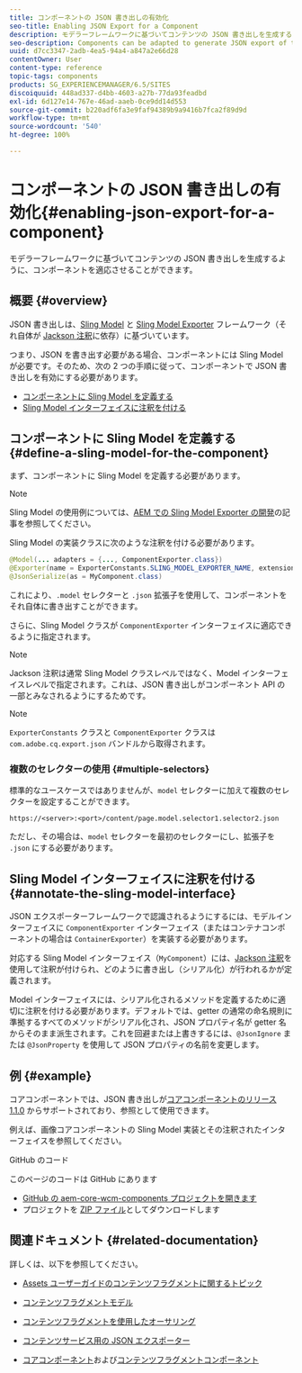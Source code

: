 ```yaml
---
title: コンポーネントの JSON 書き出しの有効化
seo-title: Enabling JSON Export for a Component
description: モデラーフレームワークに基づいてコンテンツの JSON 書き出しを生成するように、コンポーネントを適応させることができます。
seo-description: Components can be adapted to generate JSON export of their content based on a modeler framework.
uuid: d7cc3347-2adb-4ea5-94a4-a847a2e66d28
contentOwner: User
content-type: reference
topic-tags: components
products: SG_EXPERIENCEMANAGER/6.5/SITES
discoiquuid: 448ad337-d4bb-4603-a27b-77da93feadbd
exl-id: 6d127e14-767e-46ad-aaeb-0ce9dd14d553
source-git-commit: b220adf6fa3e9faf94389b9a9416b7fca2f89d9d
workflow-type: tm+mt
source-wordcount: '540'
ht-degree: 100%

---
```


# コンポーネントの JSON 書き出しの有効化{#enabling-json-export-for-a-component}

モデラーフレームワークに基づいてコンテンツの JSON 書き出しを生成するように、コンポーネントを適応させることができます。

## 概要 {#overview}

JSON 書き出しは、[Sling Model](https://sling.apache.org/documentation/bundles/models.html) と [Sling Model Exporter](https://sling.apache.org/documentation/bundles/models.html#exporter-framework-since-130) フレームワーク（それ自体が [Jackson 注釈](https://github.com/FasterXML/jackson-annotations/wiki/Jackson-Annotations)に依存）に基づいています。

つまり、JSON を書き出す必要がある場合、コンポーネントには Sling Model が必要です。そのため、次の 2 つの手順に従って、コンポーネントで JSON 書き出しを有効にする必要があります。

* [コンポーネントに Sling Model を定義する](/help/sites-developing/json-exporter-components.md#define-a-sling-model-for-the-component)
* [Sling Model インターフェイスに注釈を付ける](#annotate-the-sling-model-interface)

## コンポーネントに Sling Model を定義する {#define-a-sling-model-for-the-component}

まず、コンポーネントに Sling Model を定義する必要があります。

>[!NOTE]
>
>Sling Model の使用例については、[AEM での Sling Model Exporter の開発](https://experienceleague.adobe.com/docs/experience-manager-learn/foundation/development/develop-sling-model-exporter.html?lang=ja)の記事を参照してください。

Sling Model の実装クラスに次のような注釈を付ける必要があります。

```java
@Model(... adapters = {..., ComponentExporter.class})
@Exporter(name = ExporterConstants.SLING_MODEL_EXPORTER_NAME, extensions = ExporterConstants.SLING_MODEL_EXTENSION)
@JsonSerialize(as = MyComponent.class)
```

これにより、`.model` セレクターと `.json` 拡張子を使用して、コンポーネントをそれ自体に書き出すことができます。

さらに、Sling Model クラスが `ComponentExporter` インターフェイスに適応できるように指定されます。

>[!NOTE]
>
>Jackson 注釈は通常 Sling Model クラスレベルではなく、Model インターフェイスレベルで指定されます。これは、JSON 書き出しがコンポーネント API の一部とみなされるようにするためです。

>[!NOTE]
>
>`ExporterConstants` クラスと `ComponentExporter` クラスは `com.adobe.cq.export.json` バンドルから取得されます。

### 複数のセレクターの使用 {#multiple-selectors}

標準的なユースケースではありませんが、`model` セレクターに加えて複数のセレクターを設定することができます。

```
https://<server>:<port>/content/page.model.selector1.selector2.json
```

ただし、その場合は、`model` セレクターを最初のセレクターにし、拡張子を `.json` にする必要があります。

## Sling Model インターフェイスに注釈を付ける {#annotate-the-sling-model-interface}

JSON エクスポーターフレームワークで認識されるようにするには、モデルインターフェイスに `ComponentExporter` インターフェイス（またはコンテナコンポーネントの場合は `ContainerExporter`）を実装する必要があります。

対応する Sling Model インターフェイス（`MyComponent`）には、[Jackson 注釈](https://github.com/FasterXML/jackson-annotations/wiki/Jackson-Annotations)を使用して注釈が付けられ、どのように書き出し（シリアル化）が行われるかが定義されます。

Model インターフェイスには、シリアル化されるメソッドを定義するために適切に注釈を付ける必要があります。デフォルトでは、getter の通常の命名規則に準拠するすべてのメソッドがシリアル化され、JSON プロパティ名が getter 名からそのまま派生されます。これを回避または上書きするには、`@JsonIgnore` または `@JsonProperty` を使用して JSON プロパティの名前を変更します。

## 例 {#example}

コアコンポーネントでは、JSON 書き出しが[コアコンポーネントのリリース 1.1.0](https://docs.adobe.com/content/help/ja-JP/experience-manager-core-components/using/introduction.html) からサポートされており、参照として使用できます。

例えば、画像コアコンポーネントの Sling Model 実装とその注釈されたインターフェイスを参照してください。

GitHub のコード

このページのコードは GitHub にあります

* [GitHub の aem-core-wcm-components プロジェクトを開きます](https://github.com/Adobe-Marketing-Cloud/aem-core-wcm-components)
* プロジェクトを [ZIP ファイル](https://github.com/Adobe-Marketing-Cloud/aem-core-wcm-components/archive/master.zip)としてダウンロードします

## 関連ドキュメント {#related-documentation}

詳しくは、以下を参照してください。

* [Assets ユーザーガイドのコンテンツフラグメントに関するトピック](https://helpx.adobe.com/jp/experience-manager/6-4/assets/user-guide.html?topic=/experience-manager/6-4/assets/morehelp/content-fragments.ug.js)

* [コンテンツフラグメントモデル](/help/assets/content-fragments/content-fragments-models.md)
* [コンテンツフラグメントを使用したオーサリング](/help/sites-authoring/content-fragments.md)
* [コンテンツサービス用の JSON エクスポーター](/help/sites-developing/json-exporter.md)
* [コアコンポーネント](https://docs.adobe.com/content/help/en/experience-manager-core-components/using/introduction.html)および[コンテンツフラグメントコンポーネント](https://experienceleague.adobe.com/docs/experience-manager-core-components/using/components/content-fragment-component.html?lang=ja)
